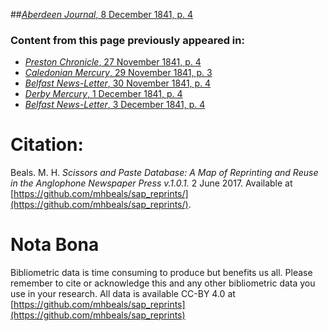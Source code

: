 ##[*Aberdeen Journal*, 8 December 1841, p. 4](https://mhbeals.github.io/sap_html/Aberdeen-Journal/Aberdeen-Journal-8-December-1841-p-4)

### Content from this page previously appeared in:
+ [*Preston Chronicle*, 27 November 1841, p. 4](https://mhbeals.github.io/sap_html/Preston-Chronicle/Preston-Chronicle-27-November-1841-p-4)
+ [*Caledonian Mercury*, 29 November 1841, p. 3](https://mhbeals.github.io/sap_html/Caledonian-Mercury/Caledonian-Mercury-29-November-1841-p-3)
+ [*Belfast News-Letter*, 30 November 1841, p. 4](https://mhbeals.github.io/sap_html/Belfast-News-Letter/Belfast-News-Letter-30-November-1841-p-4)
+ [*Derby Mercury*, 1 December 1841, p. 4](https://mhbeals.github.io/sap_html/Derby-Mercury/Derby-Mercury-1-December-1841-p-4)
+ [*Belfast News-Letter*, 3 December 1841, p. 4](https://mhbeals.github.io/sap_html/Belfast-News-Letter/Belfast-News-Letter-3-December-1841-p-4)
                    
# Citation: 

Beals. M. H. *Scissors and Paste Database: A Map of Reprinting and Reuse in the Anglophone Newspaper Press v.1.0.1.* 2 June 2017. Available at [https://github.com/mhbeals/sap_reprints/](https://github.com/mhbeals/sap_reprints/). 
                    
# Nota Bona

Bibliometric data is time consuming to produce but benefits us all. Please remember to cite or acknowledge this and any other bibliometric data you use in your research. All data is available CC-BY 4.0 at [https://github.com/mhbeals/sap_reprints](https://github.com/mhbeals/sap_reprints)